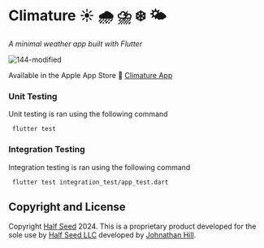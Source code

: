 # Climature ☀️ 🌧️ ⛈️ ❄️ 🌤️

_*_A minimal weather app built with Flutter_*_

![144-modified](https://github.com/JohnathanHill/WeatherApp/assets/18708877/4da13c67-0378-45c1-be01-b6fa06a4dfcf)

Available in the Apple App Store 🚀 [Climature App](https://apps.apple.com/us/app/climature/id6504634267?platform=iphone)

### Unit Testing 
Unit testing is ran using the following command

```
 flutter test
```


### Integration Testing
Integration testing is ran using the following command

```
 flutter test integration_test/app_test.dart
```

## Copyright and License

Copyright [Half Seed](https://www.halfseed.com/) 2024. This is a proprietary product developed for the sole use by [Half Seed LLC](https://www.halfseed.com/) developed by [Johnathan Hill](https://www.johnbhill.com). 
